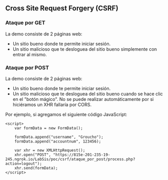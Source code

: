 ## Cross Site Request Forgery (CSRF)


### Ataque por GET
La demo consiste de 2 páginas web:
- Un sitio bueno donde te permite iniciar sesión.
- Un sitio malicioso que te desloguea del sitio bueno simplemente con entrar al mismo.

### Ataque por POST
La demo consiste de 2 páginas web:
- Un sitio bueno donde te permite iniciar sesión.
- Un sitio malicioso que te desloguea del sitio bueno cuando se hace clic en el "botón mágico". No se puede realizar automáticamente por si hiciéramos un XHR fallaría por CORS.


Por ejemplo, si agregamos el siguiente código JavaScript:
```
<script>
    var formData = new FormData();

    formData.append("username", "Groucho");
    formData.append("accountnum", 123456);

    var xhr = new XMLHttpRequest();
    xhr.open("POST", "https://815e-201-235-19-245.ngrok.io/LabSis/poc/csrf/ataque_por_post/process.php?action=logout");
    xhr.send(formData);
</script>
```

